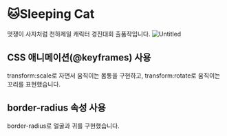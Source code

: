 # 🐱Sleeping Cat

멋쟁이 사자처럼 천하제일 캐릭터 경진대회 출품작입니다.
![Untitled](https://s3-us-west-2.amazonaws.com/secure.notion-static.com/735f40d3-cd4a-4db9-bd78-4f09c45ba123/Untitled.png)

## CSS 애니메이션(@keyframes) 사용

transform:scale로 자면서 움직이는 몸통을 구현하고, transform:rotate로 움직이는 꼬리를 표현했습니다.

## border-radius 속성 사용

border-radius로 얼굴과 귀를 구현했습니다.
